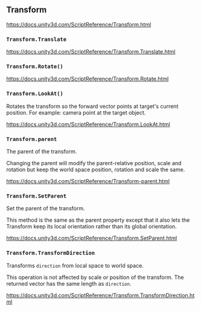 ## Transform

https://docs.unity3d.com/ScriptReference/Transform.html

### `Transform.Translate`

https://docs.unity3d.com/ScriptReference/Transform.Translate.html

### `Transform.Rotate()`

https://docs.unity3d.com/ScriptReference/Transform.Rotate.html

### `Transform.LookAt()`
Rotates the transform so the forward vector points at target's current position. For example: camera point at the target object.

https://docs.unity3d.com/ScriptReference/Transform.LookAt.html


### `Transform.parent`
The parent of the transform.

Changing the parent will modify the parent-relative position, scale and rotation but keep the world space position, rotation and scale the same.

https://docs.unity3d.com/ScriptReference/Transform-parent.html


### `Transform.SetParent`
Set the parent of the transform.

This method is the same as the parent property except that it also lets the Transform keep its local orientation rather than its global orientation. 

https://docs.unity3d.com/ScriptReference/Transform.SetParent.html

### `Transform.TransformDirection`

Transforms `direction` from local space to world space.

This operation is not affected by scale or position of the transform. The returned vector has the same length as `direction`.

https://docs.unity3d.com/ScriptReference/Transform.TransformDirection.html





